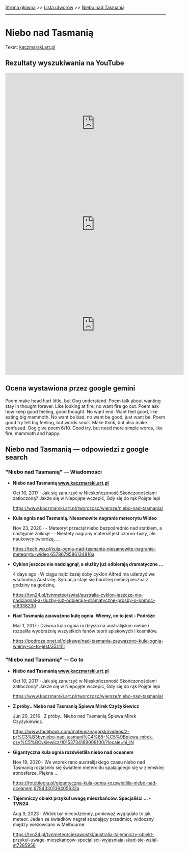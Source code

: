 [Strona główna](../index.md) >> [Lista utworów](../list.md) >> [Niebo nad Tasmanią](352.md)

---

# Niebo nad Tasmanią

Tekst: [kaczmarski.art.pl](https://www.kaczmarski.art.pl/tworczosc/wiersze/niebo-nad-tasmania/)

## Rezultaty wyszukiwania na YouTube

<iframe width="560" height="315" src="https://www.youtube.com/embed/JRZnKdCO24A?si=IdontcarewhotheIRSsendsImnotpayingtaxes" title="YouTube video player" frameborder="0" allow="accelerometer; autoplay; clipboard-write; encrypted-media; gyroscope; picture-in-picture; web-share" referrerpolicy="strict-origin-when-cross-origin" allowfullscreen></iframe>

<iframe width="560" height="315" src="https://www.youtube.com/embed/OkjG7IEzXOs?si=IdontcarewhotheIRSsendsImnotpayingtaxes" title="YouTube video player" frameborder="0" allow="accelerometer; autoplay; clipboard-write; encrypted-media; gyroscope; picture-in-picture; web-share" referrerpolicy="strict-origin-when-cross-origin" allowfullscreen></iframe>

<iframe width="560" height="315" src="https://www.youtube.com/embed/gqWAOAM0wOA?si=IdontcarewhotheIRSsendsImnotpayingtaxes" title="YouTube video player" frameborder="0" allow="accelerometer; autoplay; clipboard-write; encrypted-media; gyroscope; picture-in-picture; web-share" referrerpolicy="strict-origin-when-cross-origin" allowfullscreen></iframe>

## Ocena wystawiona przez google gemini

Poem make head hurt little, but Oog understand. Poem talk about wanting stay in thought forever. Like looking at fire, no want fire go out. Poem ask how keep good feeling, good thought. No want end. Want feel good, like eating big mammoth. No want be bad, no want be good, just want be. Poem good try tell big feeling, but words small. Make think, but also make confused. Oog give poem 6/10. Good try, but need more simple words, like fire, mammoth and happy.


## Niebo nad Tasmanią — odpowiedzi z google search

### "Niebo nad Tasmanią" — Wiadomości

- **Niebo nad Tasmanią www.kaczmarski.art.pl**

    Oct 10, 2017  ·  Jak się zanurzyć w Nieskończoność Skończonościami zatłoczoną? Jakże się w Niepojęte wczepić, Gdy się do rąk Pojęte lepi 

   <https://www.kaczmarski.art.pl/tworczosc/wiersze/niebo-nad-tasmania/>
- **Kula ognia nad Tasmanią. Niesamowite nagranie meteorytu Wideo**

    Nov 23, 2020  ·  - Meteoryt przeciął niebo bezpośrednio nad statkiem, a następnie zniknął - · Niestety nagrany materiał jest czarno-biały, ale naukowcy twierdzą, ... 

   <https://tech.wp.pl/kula-ognia-nad-tasmania-niesamowite-nagranie-meteorytu-wideo,6578679586134816a>
- **Cyklon jeszcze nie nadciągnął, a służby już odbierają dramatyczne ...**

    4 days ago  ·  W ciągu najbliższej doby cyklon Alfred ma uderzyć we wschodnią Australię. Sytuacja staje się bardziej niebezpieczna z godziny na godzinę. 

   <https://tvn24.pl/tvnmeteo/swiat/australia-cyklon-jeszcze-nie-nadciagnal-a-sluzby-juz-odbieraja-dramatyczne-prosby-o-pomoc-st8338230>
- **Nad Tasmanią zauważono kulę ognia. Wiemy, co to jest - Podróże**

    Mar 1, 2017  ·  Dziwna kula ognia rozbłysła na australijskim niebie i rozpaliła wyobraźnię wszystkich fanów teorii spiskowych i kosmitów. 

   <https://podroze.onet.pl/ciekawe/nad-tasmania-zauwazono-kule-ognia-wiemy-co-to-jest/35z1l1l>

### "Niebo nad Tasmanią" — Co to

- **Niebo nad Tasmanią www.kaczmarski.art.pl**

    Oct 10, 2017  ·  Jak się zanurzyć w Nieskończoność Skończonościami zatłoczoną? Jakże się w Niepojęte wczepić, Gdy się do rąk Pojęte lepi 

   <https://www.kaczmarski.art.pl/tworczosc/wiersze/niebo-nad-tasmania/>
- **Z próby.. Niebo nad Tasmanią Śpiewa Mirek Czyżykiewicz**

    Jun 20, 2016  ·  Z próby.. Niebo nad Tasmanią Śpiewa Mirek Czyżykiewicz. 

   <https://www.facebook.com/mateusznagorski/videos/z-pr%C3%B3byniebo-nad-tasmani%C4%85-%C5%9Bpiewa-mirek-czy%C5%BCykiewicz/10153734189008100/?locale=hi_IN>
- **Gigantyczna kula ognia rozświetliła niebo nad oceanem**

    Nov 19, 2020  ·  We wtorek rano australijskiego czasu niebo nad Tasmanią rozjaśniło się światłem meteroidu spalającego się w ziemskiej atmosferze. Piękne ... 

   <https://fotoblogia.pl/gigantyczna-kula-ognia-rozswietlila-niebo-nad-oceanem,6794330136405633a>
- **Tajemniczy obiekt przykuł uwagę mieszkańców. Specjaliści ... - TVN24**

    Aug 9, 2023  ·  Widok był niecodzienny, ponieważ wyglądało to jak meteor. Jeden ze świadków nagrał spadający przedmiot, widoczny między wieżowcami w Melbourne. 

   <https://tvn24.pl/tvnmeteo/ciekawostki/australia-tajemniczy-obiekt-przykul-uwage-mieszkancow-specjalisci-wyjasniaja-skad-sie-wzial-st7285956>

